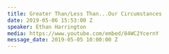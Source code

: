 ```yaml
---
title: Greater Than/Less Than...Our Circumstances
date: 2019-05-06 15:53:00 Z
speaker: Ethan Harrington
media: https://www.youtube.com/embed/84WC2YcernY
message_date: 2019-05-05 10:00:00 Z
---
```


